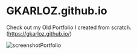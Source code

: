 # GKARLOZ.github.io
Check out my Old Portfolio I created from scratch. (https://gkarloz.github.io/)


![screenshotPortfolio](https://github.com/GKARLOZ/GKARLOZ.github.io/assets/20764455/d1743eec-8da1-46f2-866f-0c44df3adba4)
